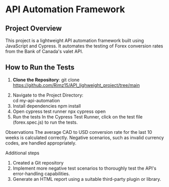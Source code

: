 # API Automation Framework

## Project Overview
This project is a lightweight API automation framework built using JavaScript and Cypress. It automates the testing of Forex conversion rates from the Bank of Canada's valet API.

## How to Run the Tests
1. **Clone the Repository**:
   git clone https://github.com/Rimz15/API_lighweight_project/tree/main
2) Navigate to the Project Directory:   
cd my-api-automation
3) Install dependencies
npm install
4) Open cypress test runner
npx cypress open
5) Run the tests 
In the Cypress Test Runner, click on the test file (forex.spec.js) to run the tests.

Observations
The average CAD to USD conversion rate for the last 10 weeks is calculated correctly.
Negative scenarios, such as invalid currency codes, are handled appropriately.

Additional steps
1) Created a Git repository
2) Implement more negative test scenarios to thoroughly test the API's error-handling capabilities.
3) Generate an HTML report using a suitable third-party plugin or library.
